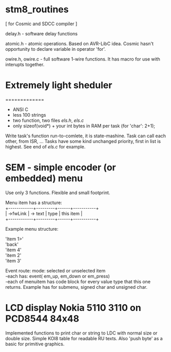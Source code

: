 stm8_routines
=============


[ for Cosmic and SDCC compiler ]

delay.h - software delay functions

atomic.h - atomic operations. Based on AVR-LibC idea. Cosmic hasn't opportunity to declare variable in operator 'for'.

owire.h, owire.c - full software 1-wire functions. It has macro for use with interupts together.

# Extremely light sheduler
=============
+ ANSI C
+ less 100 strings
+ two function, two files *els.h*, *els.c*
+ only sizeof(void\*) + your int bytes in RAM per task (for 'char': 2+1);

Write task's function run-to-comlete, it is state-mashine. Task can call each other, from ISR, ...
Tasks have some kind unchanged priority, first in list is highest. See end of *els.c* for example.


SEM - simple encoder (or embedded) menu
=============
 Use only 3 functions. Flexible and small footprint.

 Menu item has a structure:  
 +------------+---------+------+-----------+  
 | ->fwLink   | -> text | type | this item |  
 +------------+---------+------+-----------+  
 
 Example menu structure:  
 
  'Item 1>'  
    'back'  
    'item 4'  
  'item 2'  
  'item 3'  
 
 Event route:
 mode: selected or unselected item  
 -each has: event( em_up, em_down or em_press)  
 -each of menuitem has code block for every value type that this one returns. Example has for submenu, signed char and unsigned char.  


LCD display Nokia 5110 3110 on PCD8544 84x48 
=============
Implemented functions to print char or string to LDC with normal size or double size. Simple KOI8 table for readable RU texts.
Also 'push byte' as a basic for primitive graphics.


